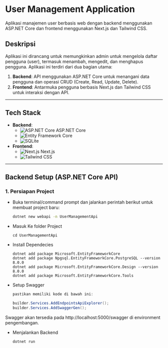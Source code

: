 # User Management Application

Aplikasi manajemen user berbasis web dengan backend menggunakan ASP.NET Core dan frontend menggunakan Next.js dan Tailwind CSS.

## Deskripsi

Aplikasi ini dirancang untuk memungkinkan admin untuk mengelola daftar pengguna (user), termasuk menambah, mengedit, dan menghapus pengguna. Aplikasi ini terdiri dari dua bagian utama:

1. **Backend**: API menggunakan ASP.NET Core untuk menangani data pengguna dan operasi CRUD (Create, Read, Update, Delete).
2. **Frontend**: Antarmuka pengguna berbasis Next.js dan Tailwind CSS untuk interaksi dengan API.

---

## Tech Stack

- **Backend**: 
  - ![ASP.NET Core](https://img.shields.io/badge/ASP.NET_Core-5C2D91?style=flat&logo=.net&logoColor=white) ASP.NET Core
  - ![Entity Framework Core](https://img.shields.io/badge/Entity_Framework_Core-9B4D96?style=flat&logo=dotnet&logoColor=white)
  - ![SQLite](https://img.shields.io/badge/SQLite-003B57?style=flat&logo=sqlite&logoColor=white)
- **Frontend**: 
  - ![Next.js](https://img.shields.io/badge/Next.js-000000?style=flat&logo=nextdotjs&logoColor=white) Next.js
  - ![Tailwind CSS](https://img.shields.io/badge/Tailwind_CSS-06B6D4?style=flat&logo=tailwindcss&logoColor=white)

---

## Backend Setup (ASP.NET Core API)

### 1. Persiapan Project
- Buka terminal/command prompt dan jalankan perintah berikut untuk membuat project baru:
  ```bash
  dotnet new webapi -n UserManagementApi

- Masuk Ke folder Project
    ```
    cd UserManagementApi
- Install Dependecies
    ```
    dotnet add package Microsoft.EntityFrameworkCore
    dotnet add package Npgsql.EntityFrameworkCore.PostgreSQL --version 8.0.0
    dotnet add package Microsoft.EntityFrameworkCore.Design --version 8.0.0
    dotnet add package Microsoft.EntityFrameworkCore.Tools

- Setup Swagger
    ```csharp
    pastikan memiliki kode di bawah ini:

    builder.Services.AddEndpointsApiExplorer();
    builder.Services.AddSwaggerGen();

Swagger akan tersedia pada http://localhost:5000/swagger di environment pengembangan.

- Menjalankan Backend
    ```
    dotnet run

